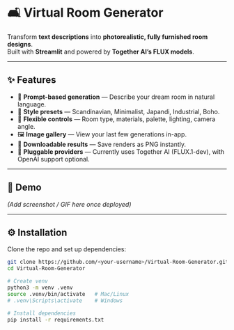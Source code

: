 # 🛋️ Virtual Room Generator

Transform **text descriptions** into **photorealistic, fully furnished room designs**.  
Built with **Streamlit** and powered by **Together AI’s FLUX models**.

---

## ✨ Features
- 📝 **Prompt-based generation** — Describe your dream room in natural language.
- 🎨 **Style presets** — Scandinavian, Minimalist, Japandi, Industrial, Boho.
- 📐 **Flexible controls** — Room type, materials, palette, lighting, camera angle.
- 🖼️ **Image gallery** — View your last few generations in-app.
- 💾 **Downloadable results** — Save renders as PNG instantly.
- 🔌 **Pluggable providers** — Currently uses Together AI (FLUX.1-dev), with OpenAI support optional.

---

## 🚀 Demo

_(Add screenshot / GIF here once deployed)_

---

## ⚙️ Installation

Clone the repo and set up dependencies:

```bash
git clone https://github.com/<your-username>/Virtual-Room-Generator.git
cd Virtual-Room-Generator

# Create venv
python3 -m venv .venv
source .venv/bin/activate   # Mac/Linux
# .venv\Scripts\activate    # Windows

# Install dependencies
pip install -r requirements.txt
